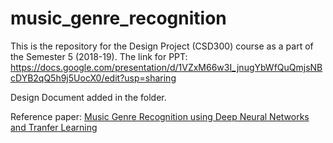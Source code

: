 # music_genre_recognition
This is the repository for the Design Project (CSD300) course as a part of the Semester 5 (2018-19).
The link for PPT: https://docs.google.com/presentation/d/1VZxM66w3I_jnugYbWfQuQmjsNBcDYB2qQ5h9j5UocX0/edit?usp=sharing

Design Document added in the folder.  

Reference paper: [Music Genre Recognition using Deep Neural Networks and Tranfer Learning](https://www.isca-speech.org/archive/Interspeech_2018/pdfs/2045.pdf)
